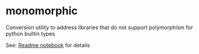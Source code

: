# monomorphic
Conversion utility to address libraries that do not support polymorphism for python builtin types

See: [Readme notebook](Readme.ipynb) for details
